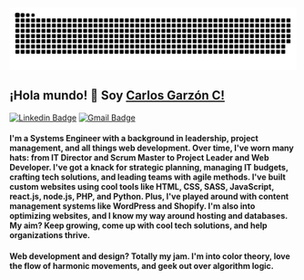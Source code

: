 ![snipe_game](https://raw.githubusercontent.com/1999AZZAR/1999AZZAR/main/resources/img/grid-snake.svg)
## ¡Hola mundo! 👋 Soy [Carlos Garzón C!](https://madebygarzon.com)

[![Linkedin Badge](https://img.shields.io/badge/-LinkedIn-0e76a8?style=flat-square&logo=Linkedin&logoColor=white)](https://www.linkedin.com/in/carlosgarzonc/)
[![Gmail Badge](https://img.shields.io/badge/-ContactGmail-Green)](mailto:madebygarzon@gmail.com)

#### I'm a Systems Engineer with a background in leadership, project management, and all things web development. Over time, I've worn many hats: from IT Director and Scrum Master to Project Leader and Web Developer. I've got a knack for strategic planning, managing IT budgets, crafting tech solutions, and leading teams with agile methods. I've built custom websites using cool tools like HTML, CSS, SASS, JavaScript, react.js, node.js, PHP, and Python. Plus, I've played around with content management systems like WordPress and Shopify. I'm also into optimizing websites, and I know my way around hosting and databases. My aim? Keep growing, come up with cool tech solutions, and help organizations thrive.

#### Web development and design? Totally my jam. I'm into color theory, love the flow of harmonic movements, and geek out over algorithm logic.
